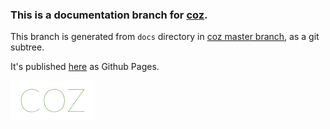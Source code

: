 ### This is a documentation branch for [coz][my_repo_url].

This branch is generated from `docs` directory in [coz master branch][my_master_repo_url], as a git subtree.

It's published [here][my_gh_pages_url] as Github Pages.

[my_gh_pages_url]: http://okunishinishi.github.io/coz/
[my_repo_url]: https://github.com/okunishinishi/coz/
[my_master_repo_url]: https://github.com/okunishinishi/coz/tree/

<a href="https://github.com/okunishinishi/coz#readme"><img style="height:64px;" src="apiguide/assets/images/coz-banner.png" height="64"/></a>
